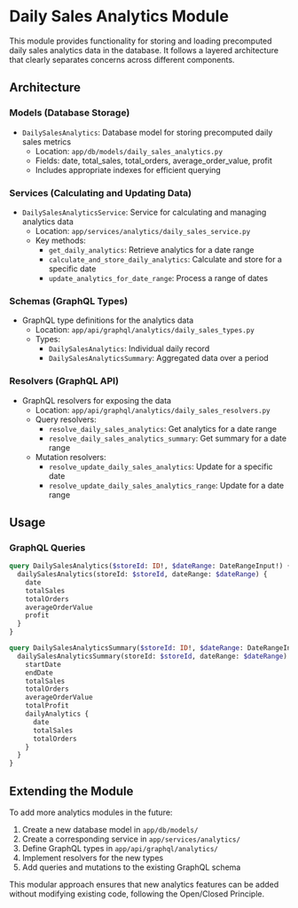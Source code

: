 # Daily Sales Analytics Module

This module provides functionality for storing and loading precomputed daily sales analytics data in the database. It follows a layered architecture that clearly separates concerns across different components.

## Architecture

### Models (Database Storage)
- `DailySalesAnalytics`: Database model for storing precomputed daily sales metrics
  - Location: `app/db/models/daily_sales_analytics.py`
  - Fields: date, total_sales, total_orders, average_order_value, profit
  - Includes appropriate indexes for efficient querying

### Services (Calculating and Updating Data)
- `DailySalesAnalyticsService`: Service for calculating and managing analytics data
  - Location: `app/services/analytics/daily_sales_service.py`
  - Key methods:
    - `get_daily_analytics`: Retrieve analytics for a date range
    - `calculate_and_store_daily_analytics`: Calculate and store for a specific date
    - `update_analytics_for_date_range`: Process a range of dates

### Schemas (GraphQL Types)
- GraphQL type definitions for the analytics data
  - Location: `app/api/graphql/analytics/daily_sales_types.py`
  - Types:
    - `DailySalesAnalytics`: Individual daily record
    - `DailySalesAnalyticsSummary`: Aggregated data over a period

### Resolvers (GraphQL API)
- GraphQL resolvers for exposing the data
  - Location: `app/api/graphql/analytics/daily_sales_resolvers.py`
  - Query resolvers:
    - `resolve_daily_sales_analytics`: Get analytics for a date range
    - `resolve_daily_sales_analytics_summary`: Get summary for a date range
  - Mutation resolvers:
    - `resolve_update_daily_sales_analytics`: Update for a specific date
    - `resolve_update_daily_sales_analytics_range`: Update for a date range

## Usage

### GraphQL Queries
```graphql
query DailySalesAnalytics($storeId: ID!, $dateRange: DateRangeInput!) {
  dailySalesAnalytics(storeId: $storeId, dateRange: $dateRange) {
    date
    totalSales
    totalOrders
    averageOrderValue
    profit
  }
}

query DailySalesAnalyticsSummary($storeId: ID!, $dateRange: DateRangeInput!) {
  dailySalesAnalyticsSummary(storeId: $storeId, dateRange: $dateRange) {
    startDate
    endDate
    totalSales
    totalOrders
    averageOrderValue
    totalProfit
    dailyAnalytics {
      date
      totalSales
      totalOrders
    }
  }
}
```

## Extending the Module

To add more analytics modules in the future:

1. Create a new database model in `app/db/models/`
2. Create a corresponding service in `app/services/analytics/`
3. Define GraphQL types in `app/api/graphql/analytics/`
4. Implement resolvers for the new types
5. Add queries and mutations to the existing GraphQL schema

This modular approach ensures that new analytics features can be added without modifying existing code, following the Open/Closed Principle.